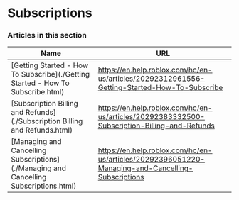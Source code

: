 # Subscriptions  
### Articles in this section
Name|URL
-|-
[Getting Started - How To Subscribe](./Getting Started - How To Subscribe.html) |https://en.help.roblox.com/hc/en-us/articles/20292312961556-Getting-Started-How-To-Subscribe
[Subscription Billing and Refunds](./Subscription Billing and Refunds.html) |https://en.help.roblox.com/hc/en-us/articles/20292383332500-Subscription-Billing-and-Refunds
[Managing and Cancelling Subscriptions](./Managing and Cancelling Subscriptions.html) |https://en.help.roblox.com/hc/en-us/articles/20292396051220-Managing-and-Cancelling-Subscriptions